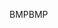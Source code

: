 <span data-ttu-id="55960-101">BMP</span><span class="sxs-lookup"><span data-stu-id="55960-101">BMP</span></span>